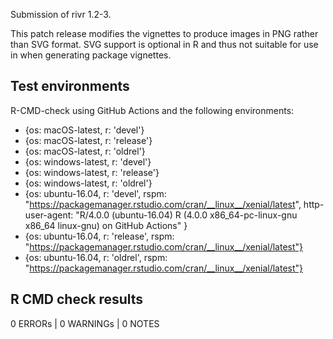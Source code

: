 Submission of rivr 1.2-3. 

This patch release modifies the vignettes
to produce images in PNG rather than SVG
format. SVG support is optional in R and
thus not suitable for use in when generating package vignettes.

## Test environments

R-CMD-check using GitHub Actions and the following environments:

- {os: macOS-latest,   r: 'devel'}
- {os: macOS-latest,   r: 'release'}
- {os: macOS-latest,   r: 'oldrel'}
- {os: windows-latest, r: 'devel'}
- {os: windows-latest, r: 'release'}
- {os: windows-latest, r: 'oldrel'}
- {os: ubuntu-16.04,   r: 'devel', rspm: "https://packagemanager.rstudio.com/cran/__linux__/xenial/latest", http-user-agent: "R/4.0.0 (ubuntu-16.04) R (4.0.0 x86_64-pc-linux-gnu x86_64 linux-gnu) on GitHub Actions" }
- {os: ubuntu-16.04,   r: 'release', rspm: "https://packagemanager.rstudio.com/cran/__linux__/xenial/latest"}
- {os: ubuntu-16.04,   r: 'oldrel',  rspm: "https://packagemanager.rstudio.com/cran/__linux__/xenial/latest"}


## R CMD check results

0 ERRORs | 0 WARNINGs | 0 NOTES